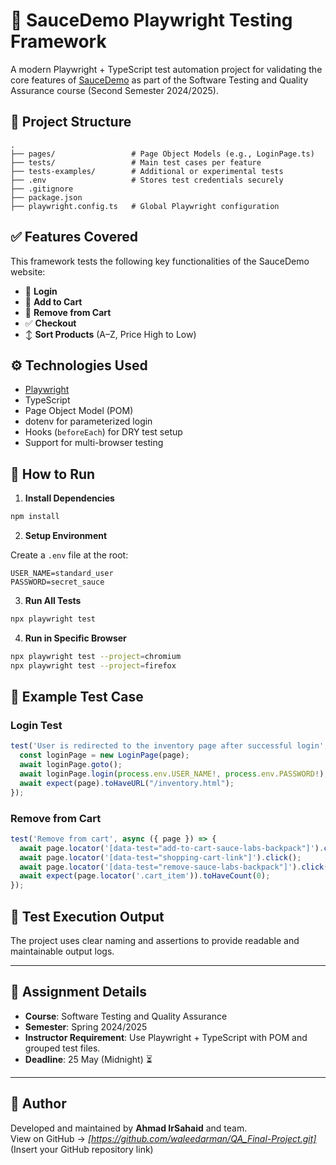 # 🧪 SauceDemo Playwright Testing Framework

A modern Playwright + TypeScript test automation project for validating the core features of [SauceDemo](https://www.saucedemo.com/) as part of the Software Testing and Quality Assurance course (Second Semester 2024/2025).

## 📁 Project Structure

```
.
├── pages/                 # Page Object Models (e.g., LoginPage.ts)
├── tests/                 # Main test cases per feature
├── tests-examples/        # Additional or experimental tests
├── .env                   # Stores test credentials securely
├── .gitignore
├── package.json
├── playwright.config.ts   # Global Playwright configuration
```

## ✅ Features Covered

This framework tests the following key functionalities of the SauceDemo website:

- 🔐 **Login**
- 🛒 **Add to Cart**
- 🧹 **Remove from Cart**
- ✅ **Checkout**
- ↕️ **Sort Products** (A–Z, Price High to Low)

## ⚙️ Technologies Used

- [Playwright](https://playwright.dev/)
- TypeScript
- Page Object Model (POM)
- dotenv for parameterized login
- Hooks (`beforeEach`) for DRY test setup
- Support for multi-browser testing

## 🚀 How to Run

1. **Install Dependencies**

```bash
npm install
```

2. **Setup Environment**

Create a `.env` file at the root:

```env
USER_NAME=standard_user
PASSWORD=secret_sauce
```

3. **Run All Tests**

```bash
npx playwright test
```

4. **Run in Specific Browser**

```bash
npx playwright test --project=chromium
npx playwright test --project=firefox
```

## 📌 Example Test Case

### Login Test

```ts
test('User is redirected to the inventory page after successful login', async ({ page }) => {
  const loginPage = new LoginPage(page);
  await loginPage.goto();
  await loginPage.login(process.env.USER_NAME!, process.env.PASSWORD!);
  await expect(page).toHaveURL("/inventory.html");
});
```

### Remove from Cart

```ts
test('Remove from cart', async ({ page }) => {
  await page.locator('[data-test="add-to-cart-sauce-labs-backpack"]').click();
  await page.locator('[data-test="shopping-cart-link"]').click();
  await page.locator('[data-test="remove-sauce-labs-backpack"]').click();
  await expect(page.locator('.cart_item')).toHaveCount(0);
});
```

## 🧪 Test Execution Output

The project uses clear naming and assertions to provide readable and maintainable output logs.

---

## 📅 Assignment Details

- **Course**: Software Testing and Quality Assurance
- **Semester**: Spring 2024/2025
- **Instructor Requirement**: Use Playwright + TypeScript with POM and grouped test files.
- **Deadline**: 25 May (Midnight) ⏳

---

## 🔗 Author

Developed and maintained by **Ahmad IrSahaid** and team.  
View on GitHub → _[https://github.com/waleedarman/QA_Final-Project.git]_ (Insert your GitHub repository link)
